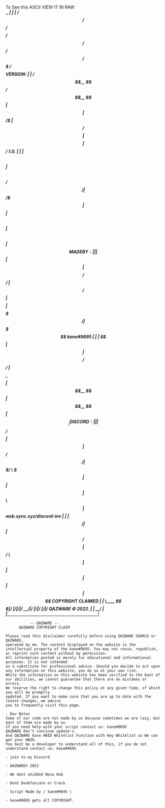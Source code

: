                                                     
To See this ASCII VIEW IT IN RAW                                              
,___________________________________________________________________________________________________________, 
|                                                                                                           |
|     /$$$$$$   /$$$$$$  /$$$$$$$$ /$$      /$$  /$$$$$$  /$$$$$$$  /$$$$$$$$      VERSION:                 |
|    /$$__  $$ /$$__  $$|_____ $$ | $$  /$ | $$ /$$__  $$| $$__  $$| $$_____/      1.0.                     |
|   | $$  \ $$| $$  \ $$     /$$/ | $$ /$$$| $$| $$  \ $$| $$  \ $$| $$            MADE BY:                 |
|   | $$  | $$| $$$$$$$$    /$$/  | $$/$$ $$ $$| $$$$$$$$| $$$$$$$/| $$$$$         kane#9695                |
|   | $$  | $$| $$__  $$   /$$/   | $$$$_  $$$$| $$__  $$| $$__  $$| $$__/         DISCORD:                 |
|   | $$/$$ $$| $$  | $$  /$$/    | $$$/ \  $$$| $$  | $$| $$  \ $$| $$            web.sync.xyz/discord-inv |
|   |  $$$$$$/| $$  | $$ /$$$$$$$$| $$/   \  $$| $$  | $$| $$  | $$| $$$$$$$$      COPYRIGHT CLAIMED        |
|    \____ $$$|__/  |__/|________/|__/     \__/|__/  |__/|__/  |__/|________/      QAZWARE © 2022.          |
|         \__/                                                                                              |
|___________________________________________________________________________________________________________|                                                                        
                                                                        
                                      
               -- QAZWARE --
          QAZWARE COPYRIGHT CLAIM

    Please read this disclaimer carefully before using QAZWARE SOURCE or QAZWARE,
    operated by me. The content displayed on the website is the intellectual property of the kane#9695. You may not reuse, republish, or reprint such content without my permission.
    All information posted is merely for educational and informational purposes. It is not intended
    as a substitute for professional advice. Should you decide to act upon any information on this website, you do so at your own risk.
    While the information on this website has been verified to the best of our abilities, we cannot guarantee that there are no mistakes or errors.
    We reserve the right to change this policy at any given time, of which you will be promptly
    updated. If you want to make sure that you are up to date with the latest changes, we advise
    you to frequently visit this page.
    
    - Dev Notes
    Some of our code are not made by us because sometimes we are lazy, but most of them are made by us.
    If you need help with your script contact us: kane#9695
    QAZWARE don't continue update's.
    And QAZWARE have HWID Whitelist Function with Key Whitelist so We can get your HWID.
    You must be a developer to understand all of this, if you do not understand contact us: kane#9695
    
    - join to my Discord

    - QAZWARE© 2022

    - We dont skidded Nova Hub

    - Dont Deobfuscate or Crack 

    - Script Made by / kane#9695 \

    - kane#9695 gets all COPYRIGHT.
